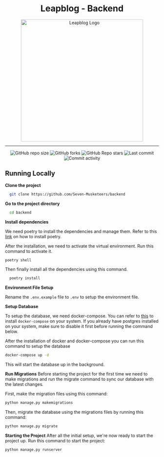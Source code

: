 <h1 align="center">Leapblog - Backend</h1>

<div align="center">
  <img src="https://cdn.snishant.com.np/r/leapblog.png" alt="Leapblog Logo" width="400">
</div>

---

<div align="center">
  <img
    alt="GitHub repo size"
    src="https://img.shields.io/github/repo-size/Seven-Musketeers/backend?color=FFB001&logo=github&style=for-the-badge&logoColor=00CB5B"
  />
  <img
    alt="GitHub forks"
    src="https://img.shields.io/github/forks/Seven-Musketeers/backend?color=FFB001&logo=github&style=for-the-badge&logoColor=00CB5B"
  />
  <img
    alt="GitHub Repo stars"
    src="https://img.shields.io/github/stars/Seven-Musketeers/backend?color=FFB001&logo=github&style=for-the-badge&logoColor=00CB5B"
  />
  <img
    alt="Last commit"
    src="https://img.shields.io/github/last-commit/Seven-Musketeers/backend?color=FFB001&logo=git&logoColor=00CB5B&style=for-the-badge"
  />
  <img
    alt="Commit activity"
    src="https://img.shields.io/github/commit-activity/m/Seven-Musketeers/backend?color=FFB001&logo=git&logoColor=00CB5B&style=for-the-badge"
  />
</div>

## Running Locally

**Clone the project**

```bash
  git clone https://github.com/Seven-Musketeers/backend
```

**Go to the project directory**

```bash
  cd backend
```

**Install dependencies**

We need poetry to install the dependencies and manage them. Refer to this [link](https://python-poetry.org/docs/) on how to install poetry.

After the installation, we need to activate the virtual environment. Run this command to activate it.

```bash
poetry shell
```

Then finally install all the dependencies using this command.

```bash
  poetry install
```

**Environment File Setup**

Rename the `.env.example` file to `.env` to setup the environment file.

**Setup Database**

To setup the database, we need docker-compose. You can refer to [this](https://docs.docker.com/compose/install/) to install `docker-compose` on your system. If you already have postgres installed on your system, make sure to disable it first before running the command below.

After the installation of docker and docker-compose you can run this command to setup the database

```bash
docker-compose up -d
```

This will start the database up in the background.

**Run Migrations**
Before starting the project for the first time we need to make migrations and run the migrate command to sync our database with the latest changes.

First, make the migration files using this command:

```bash
python manage.py makemigrations
```

Then, migrate the database using the migrations files by running this command:

```bash
python manage.py migrate
```

**Starting the Project**
After all the initial setup, we're now ready to start the project up. Run this command to start the project:

```bash
python manage.py runserver
```
